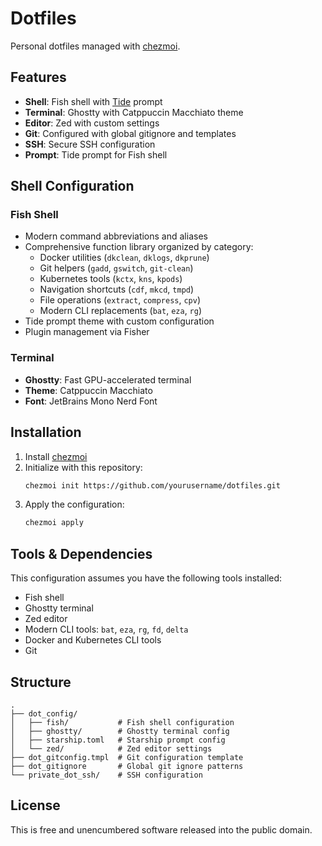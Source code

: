 # Dotfiles

Personal dotfiles managed with [chezmoi](https://www.chezmoi.io/).

## Features

- **Shell**: Fish shell with [Tide](https://github.com/IlanCosman/tide) prompt
- **Terminal**: Ghostty with Catppuccin Macchiato theme
- **Editor**: Zed with custom settings
- **Git**: Configured with global gitignore and templates
- **SSH**: Secure SSH configuration
- **Prompt**: Tide prompt for Fish shell

## Shell Configuration

### Fish Shell
- Modern command abbreviations and aliases
- Comprehensive function library organized by category:
  - Docker utilities (`dkclean`, `dklogs`, `dkprune`)
  - Git helpers (`gadd`, `gswitch`, `git-clean`)
  - Kubernetes tools (`kctx`, `kns`, `kpods`)
  - Navigation shortcuts (`cdf`, `mkcd`, `tmpd`)
  - File operations (`extract`, `compress`, `cpv`)
  - Modern CLI replacements (`bat`, `eza`, `rg`)
- Tide prompt theme with custom configuration
- Plugin management via Fisher

### Terminal
- **Ghostty**: Fast GPU-accelerated terminal
- **Theme**: Catppuccin Macchiato
- **Font**: JetBrains Mono Nerd Font

## Installation

1. Install [chezmoi](https://www.chezmoi.io/install/)
2. Initialize with this repository:
   ```bash
   chezmoi init https://github.com/yourusername/dotfiles.git
   ```
3. Apply the configuration:
   ```bash
   chezmoi apply
   ```

## Tools & Dependencies

This configuration assumes you have the following tools installed:
- Fish shell
- Ghostty terminal
- Zed editor
- Modern CLI tools: `bat`, `eza`, `rg`, `fd`, `delta`
- Docker and Kubernetes CLI tools
- Git

## Structure

```
.
├── dot_config/
│   ├── fish/           # Fish shell configuration
│   ├── ghostty/        # Ghostty terminal config
│   ├── starship.toml   # Starship prompt config
│   └── zed/            # Zed editor settings
├── dot_gitconfig.tmpl  # Git configuration template
├── dot_gitignore       # Global git ignore patterns
└── private_dot_ssh/    # SSH configuration
```

## License

This is free and unencumbered software released into the public domain.